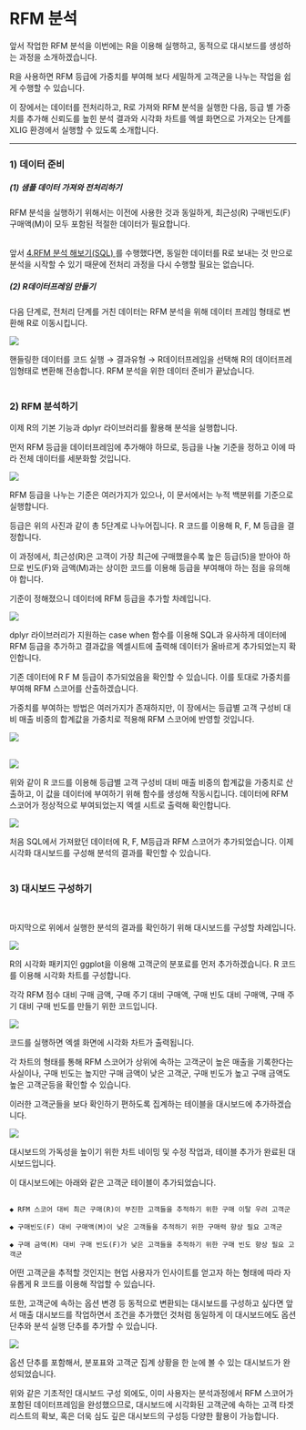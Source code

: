 
# RFM 분석


앞서 작업한 RFM 분석을 이번에는 R을 이용해 실행하고, 동적으로 대시보드를 생성하는 과정을 소개하겠습니다.

R을 사용하면 RFM 등급에 가중치를 부여해 보다 세밀하게 고객군을 나누는 작업을 쉽게 수행할 수 있습니다. 

이 장에서는 데이터를 전처리하고, R로 가져와 RFM 분석을 실행한 다음, 등급 별 가중치를 추가해 신뢰도를 높힌 분석 결과와 시각화 차트를 엑셀 화면으로 가져오는 단계를 XLIG 환경에서 실행할 수 있도록 소개합니다.


---



<h3>1) 데이터 준비</h3>

<h5>(1) 샘플 데이터 가져와 전처리하기</h5>
RFM 분석을 실행하기 위해서는 이전에 사용한 것과 동일하게, 최근성(R) 구매빈도(F) 구매액(M)이 모두 포함된 적절한 데이터가 필요합니다.<br>
<br>

앞서 <a href="/XLIG/2.사용자매뉴얼/3.데이터 분석 해보기/5.RM 분석 해보기(SQL)/"> 4.RFM 분석 해보기(SQL) </a>를 수행했다면, 동일한 데이터를 R로 보내는 것 만으로 분석을 시작할 수 있기 때문에 전처리 과정을 다시 수행할 필요는 없습니다.



<h5>(2) R데이터프레임 만들기</h5>

다음 단계로, 전처리 단계를 거친 데이터는 RFM 분석을 위해 데이터 프레임 형태로 변환해 R로 이동시킵니다.


<img src="https://user-images.githubusercontent.com/86198387/204687519-30d0d6b5-db5a-473c-aed5-1b7249a3fbee.png"><br>

핸들링한 데이터를 코드 실행 → 결과유형 → R데이터프레임을 선택해 R의 데이터프레임형태로 변환해 전송합니다. RFM 분석을 위한 데이터 준비가 끝났습니다.<br>
<br>

<h3>2) RFM 분석하기</h3>

이제 R의 기본 기능과 dplyr 라이브러리를 활용해 분석을 실행합니다.

먼저 RFM 등급을 데이터프레임에 추가해야 하므로, 등급을 나눌 기준을 정하고 이에 따라 전체 데이터를 세분화할 것입니다.<br>

<img src = "https://user-images.githubusercontent.com/86198387/204731606-779341ca-b3eb-4072-868e-4a1b062731d5.png" /><br>

RFM 등급을 나누는 기준은 여러가지가 있으나, 이 문서에서는 누적 백분위를 기준으로 실행합니다.<br>

등급은 위의 사진과 같이 총 5단계로 나누어집니다. R 코드를 이용해 R, F, M 등급을 결정합니다.<br>

이 과정에서, 최근성(R)은 고객이 가장 최근에 구매했을수록 높은 등급(5)을 받아야 하므로 빈도(F)와 금액(M)과는 상이한 코드를 이용해 등급을 부여해야 하는 점을 유의해야 합니다.<br>

 기준이 정해졌으니 데이터에 RFM 등급을 추가할 차례입니다.


<img src = "https://user-images.githubusercontent.com/86198387/204732010-51f59724-dbf3-4093-a204-3b508e3140a9.png" /><br>

dplyr 라이브러리가 지원하는 case when 함수를 이용해 SQL과 유사하게 데이터에 RFM 등급을 추가하고 결과값을 엑셀시트에 출력해 데이터가 올바르게 추가되었는지 확인합니다.<br>

기존 데이터에 R F M 등급이 추가되었음을 확인할 수 있습니다. 이를 토대로 가중치를 부여해 RFM 스코어를 산출하겠습니다.<br>

가중치를 부여하는 방법은 여러가지가 존재하지만, 이 장에서는 등급별 고객 구성비 대비 매출 비중의 합계값을 가중치로 적용해 RFM 스코어에 반영할 것입니다.<br>

<img src = "https://user-images.githubusercontent.com/86198387/204734601-f334a8e3-db01-4cfb-b0e5-88d0390f6766.png" /><br><br>

<img src = "https://user-images.githubusercontent.com/86198387/204735501-77df9076-5fb1-464b-a93a-796e233dc84a.png" /><br>

위와 같이 R 코드를 이용해 등급별 고객 구성비 대비 매출 비중의 합계값을 가중치로 산출하고, 이 값을 데이터에 부여하기 위해 함수를 생성해 작동시킵니다. 데이터에 RFM 스코어가 정상적으로 부여되었는지 엑셀 시트로 출력해 확인합니다.<br>

<img src = "https://user-images.githubusercontent.com/86198387/204738659-d903b90f-b007-4721-96a1-f1c6fdfd2721.png" /><br>

처음 SQL에서 가져왔던 데이터에 R, F, M등급과 RFM 스코어가 추가되었습니다. 이제 시각화 대시보드를 구성해 분석의 결과를 확인할 수 있습니다.<br><br>

<h3>3) 대시보드 구성하기</h3>

<br>

마지막으로 위에서 실행한 분석의 결과를 확인하기 위해 대시보드를 구성할 차례입니다.<br>

<img src = "https://user-images.githubusercontent.com/86198387/204739661-37ee7c01-96ad-4514-ab3f-00541b1614d2.png"/><br>

R의 시각화 패키지인 ggplot을 이용해 고객군의 분포료를 먼저 추가하겠습니다. R 코드를 이용해 시각화 차트를 구성합니다.<br>

각각 RFM 점수 대비 구매 금액, 구매 주기 대비 구매액, 구매 빈도 대비 구매액, 구매 주기 대비 구매 빈도를 만들기 위한 코드입니다.<br>

<img src = "https://user-images.githubusercontent.com/86198387/204741332-378a20ac-2f6c-4d23-9852-f9569401f9ce.png"/><br>

코드를 실행하면 엑셀 화면에 시각화 차트가 출력됩니다.<br>

각 차트의 형태를 통해 RFM 스코어가 상위에 속하는 고객군이 높은 매출을 기록한다는 사실이나, 구매 빈도는 높지만 구매 금액이 낮은 고객군, 구매 빈도가 높고 구매 금액도 높은 고객군등을 확인할 수 있습니다.<br>

이러한 고객군들을 보다 확인하기 편하도록 집계하는 테이블을 대시보드에 추가하겠습니다.<br>

<img src = "https://user-images.githubusercontent.com/86198387/204742582-d056e92a-5744-4ca5-ab80-7836388797aa.png"/><br>

대시보드의 가독성을 높이기 위한 차트 네이밍 및 수정 작업과, 테이블 추가가 완료된 대시보드입니다.<br>


이 대시보드에는 아래와 같은 고객군 테이블이 추가되었습니다.

```

◆ RFM 스코어 대비 최근 구매(R)이 부진한 고객들을 추적하기 위한 구매 이탈 우려 고객군

◆ 구매빈도(F) 대비 구매액(M)이 낮은 고객들을 추적하기 위한 구매력 향상 필요 고객군

◆ 구매 금액(M) 대비 구매 빈도(F)가 낮은 고객들을 추적하기 위한 구매 빈도 향상 필요 고객군

```

어떤 고객군을 추적할 것인지는 현업 사용자가 인사이트를 얻고자 하는 형태에 따라 자유롭게 R 코드를 이용해 작업할 수 있습니다.<br>

또한, 고객군에 속하는 옵션 변경 등 동적으로 변환되는 대시보드를 구성하고 싶다면 앞서 매출 대시보드를 작업하면서 조건을 추가했던 것처럼 동일하게 이 대시보드에도 옵션 단추와 분석 실행 단추를 추가할 수 있습니다.<br>


<img src = "https://user-images.githubusercontent.com/86198387/204745181-0283e1be-2ce8-4b9e-8fb5-36255a751d70.png" /><br>


옵션 단추를 포함해서, 분포표와 고객군 집계 상황을 한 눈에 볼 수 있는 대시보드가 완성되었습니다. <br>

위와 같은 기초적인 대시보드 구성 외에도, 이미 사용자는 분석과정에서 RFM 스코어가 포함된 데이터프레임을 완성했으므로, 대시보드에 시각화된 고객군에 속하는 고객 타겟리스트의 확보, 혹은 더욱 심도 깊은 대시보드의 구성등 다양한 활용이 가능합니다.

<br><br><br>
